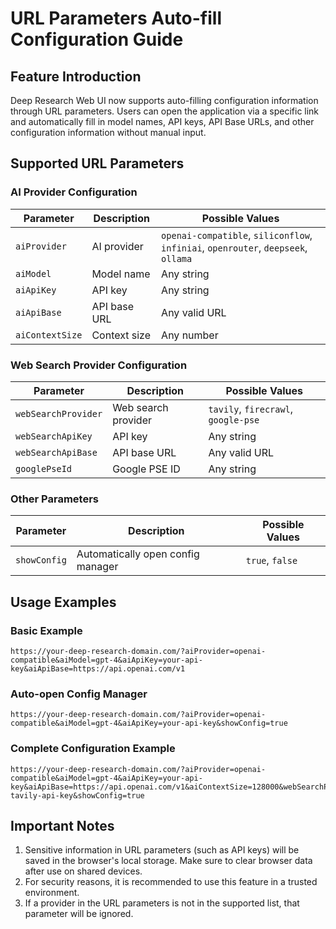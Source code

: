 # URL Parameters Auto-fill Configuration Guide

## Feature Introduction

Deep Research Web UI now supports auto-filling configuration information through URL parameters. Users can open the application via a specific link and automatically fill in model names, API keys, API Base URLs, and other configuration information without manual input.

## Supported URL Parameters

### AI Provider Configuration

| Parameter | Description | Possible Values |
| --- | --- | --- |
| `aiProvider` | AI provider | `openai-compatible`, `siliconflow`, `infiniai`, `openrouter`, `deepseek`, `ollama` |
| `aiModel` | Model name | Any string |
| `aiApiKey` | API key | Any string |
| `aiApiBase` | API base URL | Any valid URL |
| `aiContextSize` | Context size | Any number |

### Web Search Provider Configuration

| Parameter | Description | Possible Values |
| --- | --- | --- |
| `webSearchProvider` | Web search provider | `tavily`, `firecrawl`, `google-pse` |
| `webSearchApiKey` | API key | Any string |
| `webSearchApiBase` | API base URL | Any valid URL |
| `googlePseId` | Google PSE ID | Any string |

### Other Parameters

| Parameter | Description | Possible Values |
| --- | --- | --- |
| `showConfig` | Automatically open config manager | `true`, `false` |

## Usage Examples

### Basic Example

```
https://your-deep-research-domain.com/?aiProvider=openai-compatible&aiModel=gpt-4&aiApiKey=your-api-key&aiApiBase=https://api.openai.com/v1
```

### Auto-open Config Manager

```
https://your-deep-research-domain.com/?aiProvider=openai-compatible&aiModel=gpt-4&aiApiKey=your-api-key&showConfig=true
```

### Complete Configuration Example

```
https://your-deep-research-domain.com/?aiProvider=openai-compatible&aiModel=gpt-4&aiApiKey=your-api-key&aiApiBase=https://api.openai.com/v1&aiContextSize=128000&webSearchProvider=tavily&webSearchApiKey=your-tavily-api-key&showConfig=true
```

## Important Notes

1. Sensitive information in URL parameters (such as API keys) will be saved in the browser's local storage. Make sure to clear browser data after use on shared devices.
2. For security reasons, it is recommended to use this feature in a trusted environment.
3. If a provider in the URL parameters is not in the supported list, that parameter will be ignored.